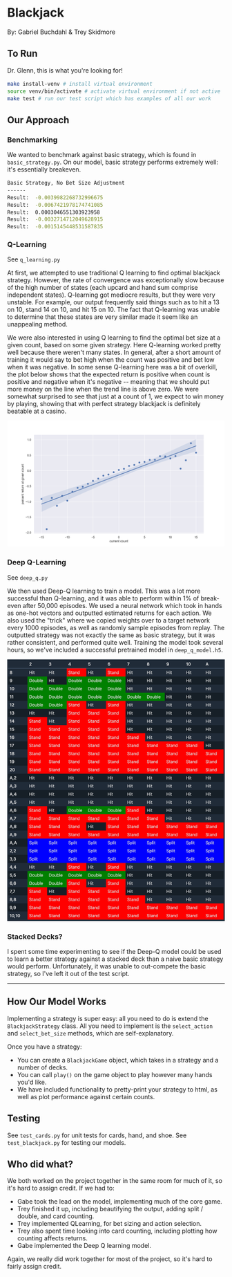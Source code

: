 # Blackjack

By: Gabriel Buchdahl & Trey Skidmore

## To Run

Dr. Glenn, this is what you're looking for!

```bash
make install-venv # install virtual environment
source venv/bin/activate # activate virtual environment if not active
make test # run our test script which has examples of all our work
```

## Our Approach

### Benchmarking

We wanted to benchmark against basic strategy, which is found in `basic_strategy.py`.
On our model, basic strategy performs extremely well: it's essentially breakeven.

```bash
Basic Strategy, No Bet Size Adjustment
------
Result:  -0.0039982268732996675
Result:  -0.0067421978174741085
Result:  0.0003046551303923958
Result:  -0.0032714712049628915
Result:  -0.0015145448531587835
```

### Q-Learning

See `q_learning.py`

At first, we attempted to use traditional Q learning to find optimal blackjack strategy.
However, the rate of convergence was exceptionally slow because of the high number of states (each
upcard and hand sum comprise independent states).
Q-learning got mediocre results, but they were very unstable.
For example, our output frequently said things such as to hit a 13 on 10, stand 14 on 10, and
hit 15 on 10.
The fact that Q-learning was unable to determine that these states are very similar made it seem
like an unappealing method.

We were also interested in using Q learning to find the optimal bet size at a given count, based on
some given strategy. Here Q-learning worked pretty well because there weren't many states. In
general, after a short amount of training it would say to bet high when the count was positive and
bet low when it was negative. In some sense Q-learning here was a bit of overkill, the plot below
shows that the expected return is positive when count is positive and negative when it's negative --
meaning that we should put more money on the line when the trend line is above zero. We were
somewhat surprised to see that just at a count of 1, we expect to win money by playing, showing that
with perfect strategy blackjack is definitely beatable at a casino.

![count](./img/count_plot.png)

### Deep Q-Learning

See `deep_q.py`

We then used Deep-Q learning to train a model. This was a lot more successful than Q-learning,
and it was able to perform within 1% of break-even after 50,000 episodes. We used a neural network
which took in hands as one-hot vectors and outputted estimated returns for each action. We also
used the "trick" where we copied weights over to a target network every 1000 episodes, as well
as randomly sample episodes from replay. The outputted strategy was not exactly the same as
basic strategy, but it was rather consistent, and performed quite well. Training the model took
several hours, so we've included a successful pretrained model in `deep_q_model.h5`.

![deep_q](./img/deep_q_strategy.png)

### Stacked Decks?

I spent some time experimenting to see if the Deep-Q model could be used to learn a better
strategy against a stacked deck than a naive basic strategy would perform. Unfortunately, it
was unable to out-compete the basic strategy, so I've left it out of the test script.

---

## How Our Model Works

Implementing a strategy is super easy: all you need to do is extend the `BlackjackStrategy`
class. All you need to implement is the `select_action` and `select_bet_size` methods, which are
self-explanatory.

Once you have a strategy:

- You can create a `BlackjackGame` object, which takes in a strategy and a number of decks.
- You can call `play()` on the game object to play however many hands you'd like.
- We have included functionality to pretty-print your strategy to html, as well as plot
  performance against certain counts.

## Testing

See `test_cards.py` for unit tests for cards, hand, and shoe.
See `test_blackjack.py` for testing our models.

## Who did what?

We both worked on the project together in the same room for much of it, so it's hard to assign
credit. If we had to:

- Gabe took the lead on the model, implementing much of the core game.
- Trey finished it up, including beautifying the output, adding split / double, and card counting.
- Trey implemented QLearning, for bet sizing and action selection.
- Trey also spent time looking into card counting, including plotting how counting affects returns.
- Gabe implemented the Deep Q learning model.

Again, we really did work together for most of the project, so it's hard to fairly assign credit.